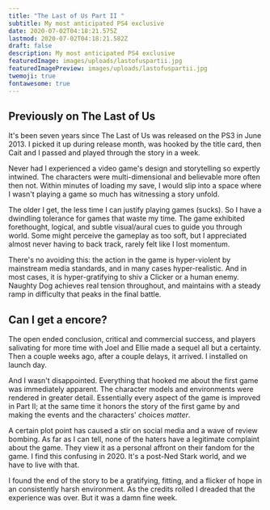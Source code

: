 ```yaml
---
title: "The Last of Us Part II "
subtitle: My most anticipated PS4 exclusive
date: 2020-07-02T04:18:21.575Z
lastmod: 2020-07-02T04:18:21.582Z
draft: false
description: My most anticipated PS4 exclusive
featuredImage: images/uploads/lastofuspartii.jpg
featuredImagePreview: images/uploads/lastofuspartii.jpg
twemoji: true
fontawesome: true
---
```

## Previously on The Last of Us

It's been seven years since The Last of Us was released on the PS3 in June 2013. I picked it up during release month, was hooked by the title card, then Cait and I passed and played through the story in a week. 

Never had I experienced a video game's design and storytelling so expertly intwined. The characters were multi-dimensional and believable more often then not. Within minutes of loading my save, I would slip into a space where I wasn't playing a game so much has witnessing a story unfold. 

The older I get, the less time I can justify playing games (sucks). So I have a dwindling tolerance for games that waste my time. The game exhibited forethought, logical, and subtle visual/aural cues to guide you through world. Some might perceive the gameplay as too soft, but I appreciated almost never having to back track, rarely felt like I lost momentum.

There's no avoiding this: the action in the game is hyper-violent by mainstream media standards, and in many cases hyper-realistic. And in most cases, it is hyper-gratifying to shiv a Clicker or a human enemy. Naughty Dog achieves real tension throughout, and maintains with a steady ramp in difficulty that peaks in the final battle.

## Can I get a encore?

The open ended conclusion, critical and commercial success, and players salivating for more time with Joel and Ellie made a sequel all but a certainty. Then a couple weeks ago, after a couple delays, it arrived. I installed on launch day.

And I wasn't disappointed. Everything that hooked me about the first game was immediately apparent. The character models and environments were rendered in greater detail. Essentially every aspect of the game is improved in Part II; at the same time it honors the story of the first game by and making the events and the characters' choices *matter*.

A certain plot point has caused a stir on social media and a wave of review bombing. As far as I can tell, none of the haters have a legitimate complaint about the game. They view it as a personal affront on their fandom for the game. I find this confusing in 2020. It's a post-Ned Stark world, and we have to live with that. 

I found the end of the story to be a gratifying, fitting, and a flicker of hope in an consistently harsh environment. As the credits rolled I dreaded that the experience was over. But it was a damn fine week.